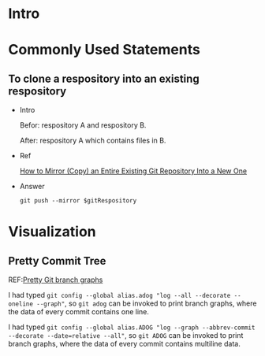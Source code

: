 # Intro





# Commonly Used Statements

## To clone a respository into an existing respository

* Intro

  Befor: respository A and respository B.

  After: respository A which contains files in B.

* Ref

  [How to Mirror (Copy) an Entire Existing Git Repository Into a New One](https://medium.com/cloud-native-the-gathering/how-to-mirror-copy-an-entire-existing-git-repository-into-a-new-one-3bb8faefad9e)

* Answer

  `git push --mirror $gitRespository`





# Visualization

## Pretty Commit Tree

REF:[Pretty Git branch graphs](https://stackoverflow.com/questions/1057564/pretty-git-branch-graphs)

I had typed `git config --global alias.adog "log --all --decorate --oneline --graph"`, so `git adog` can be invoked to print branch graphs, where the data of every commit contains one line.

I had typed `git config --global alias.ADOG "log --graph --abbrev-commit --decorate --date=relative --all"`, so `git ADOG` can be invoked to print branch graphs, where the data of every commit contains multiline data.

